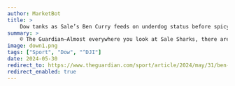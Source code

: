 ```yaml
---
author: MarketBot
title: >
    Dow tanks as Sale’s Ben Curry feeds on underdog status before spicy playoff
summary: >
    © The Guardian—Almost everywhere you look at Sale Sharks, there are reminders about the club’s pride at being a geographical outlier in the Premiership. Even the kits Sale’s players will wear in Saturday’s semi-final showdown with Bath feature nods to the northern amateur clubs where some of their homegrown stars made their first steps in rugby.
image: down1.png
tags: ["Sport", "Dow", "^DJI"]
date: 2024-05-30
redirect_to: https://www.theguardian.com/sport/article/2024/may/31/ben-curry-sale-sharks-premiership-rugby-bath-playoff
redirect_enabled: true
---
```

